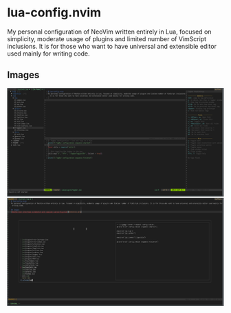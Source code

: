 # lua-config.nvim
My personal configuration of NeoVim written entirely in Lua, focused on simplicity, moderate usage of plugins and limited number of VimScript inclusions. It is for those who want to have universal and extensible editor used mainly for writing code.

## Images
![NeoVim User Interface screenshot with applied lua-config.nvim](static/ui.png)
![Fuzzy Finder Plugin pop-up](static/fzf.png)
